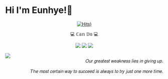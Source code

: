 # Hi I'm Eunhye!🐰



 <div align="center">
 
[![Hits](https://hits.seeyoufarm.com/api/count/incr/badge.svg?url=https%3A%2F%2Fgithub.com%2Fbyuneunhye&count_bg=%236F5CD0&title_bg=%23759FA4&icon=&icon_color=%23E7E7E7&title=hits&edge_flat=false))](https://hits.seeyoufarm.com)



 💻 ℂ𝕒𝕟 𝔻𝕠 💻

 
 ![](https://img.shields.io/badge/HTML5-E34F26?style=flatsquare&logo=HTML5&logoColor=white)
 ![](https://img.shields.io/badge/CSS3-1572B6?style=flat&logo=CSS3&logoColor=white)
![](https://img.shields.io/badge/JavaScript-F7DF1E?style=flat&logo=JavaScript&logoColor=white)
</div>



<div align="left">
<img src="https://github-readme-stats.vercel.app/api/top-langs/?username=byuneunhye&theme=dracula&exclude_repo=Computer-Science-Engineering&layout=compact&langs_count=10"/>
<div align="right">
𝑂𝑢𝑟 𝑔𝑟𝑒𝑎𝑡𝑒𝑠𝑡 𝑤𝑒𝑎𝑘𝑛𝑒𝑠𝑠 𝑙𝑖𝑒𝑠 𝑖𝑛 𝑔𝑖𝑣𝑖𝑛𝑔 𝑢𝑝. 

𝑇ℎ𝑒 𝑚𝑜𝑠𝑡 𝑐𝑒𝑟𝑡𝑎𝑖𝑛 𝑤𝑎𝑦 𝑡𝑜 𝑠𝑢𝑐𝑐𝑒𝑒𝑑 𝑖𝑠 𝑎𝑙𝑤𝑎𝑦𝑠 𝑡𝑜 𝑡𝑟𝑦 𝑗𝑢𝑠𝑡 𝑜𝑛𝑒 𝑚𝑜𝑟𝑒 𝑡𝑖𝑚𝑒.


